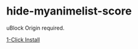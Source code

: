 # hide-myanimelist-score
uBlock Origin required.

<a href="https://subscribe.adblockplus.org/?location=https://raw.githubusercontent.com/ledoxmedox/hide-myanimelist-rating/master/filter.txt&amp;title=hide-mal-rating" rel="nofollow">1-Click Install</a></p>
